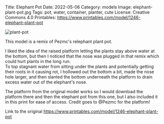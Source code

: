 Title: Elephant Pot
Date: 2022-05-06
Category: models
Image: elephant-plant-pot.jpg
Tags: pot, water, container, planter, cute
License: Creative Commons 4.0
Printables: https://www.printables.com/model/1246-elephant-plant-pot

![plant-pot]({attach}/images/elephant-plant-pot.jpg)

This model is a remix of Pezmc's relephant plant pot.

I liked the idea of the raised platform letting the plants stay above water at the bottom, but then I noticed that the
nose was plugged in that remix which could hurt plants in the long run.  
To top stagnant water from sitting under the plants and potentially getting their roots in it causing rot, I hollowed
out the bottom a bit, made the nose hole larger, and then slanted the bottom underneath the platform to drain excess
water out of the elephant's nose.

The platform from the original model works so I would download the platform there and then the elephant pot from this
one, but I also included it in this print for ease of access. Credit goes to @Pezmc for the platform!

Link to the original https://www.printables.com/model/1246-elephant-plant-pot


